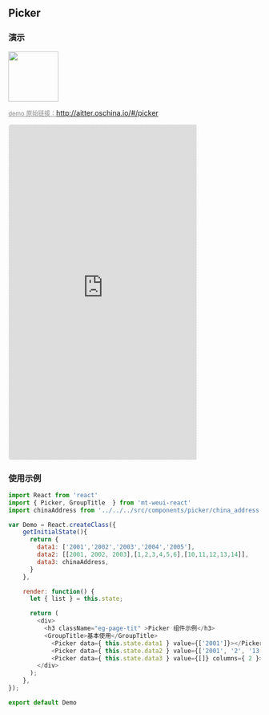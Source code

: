 ## Picker

### 演示

<img width="100" src="http://qr.topscan.com/api.php?text=http://aitter.oschina.io/#/picker"/>

<a href="http://aitter.oschina.io/#/picker" target="_blank" style="font-size:12px;color:#888;">demo 原始链接：http://aitter.oschina.io/#/picker</a>

<div style="width:377px;height:667px;display:inline-block;border:1px dashed #ececec;border-radius:5px;overflow:hidden;">
  <iframe src="http://aitter.oschina.io/#/picker" width="375" height="667" border="0" frameborder="0"></iframe>
</div>


### 使用示例

``` javascript
import React from 'react'
import { Picker, GroupTitle  } from 'mt-weui-react'
import chinaAddress from '../../../src/components/picker/china_address.json'

var Demo = React.createClass({
    getInitialState(){
      return {
        data1: ['2001','2002','2003','2004','2005'],
        data2: [[2001, 2002, 2003],[1,2,3,4,5,6],[10,11,12,13,14]],
        data3: chinaAddress,
      }
    },

    render: function() {
      let { list } = this.state;

      return (
        <div>
          <h3 className="eg-page-tit" >Picker 组件示例</h3>
          <GroupTitle>基本使用</GroupTitle>
            <Picker data={ this.state.data1 } value={['2001']}></Picker>
            <Picker data={ this.state.data2 } value={['2001', '2', '13']}></Picker>
            <Picker data={ this.state.data3 } value={[]} columns={ 2 }></Picker>
        </div>
      );
    },
});

export default Demo

```
